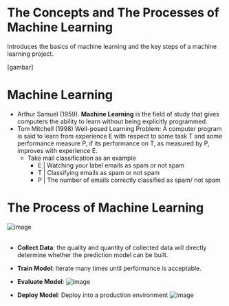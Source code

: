 # The Concepts and The Processes of Machine Learning
Introduces the basics of machine learning and the key steps of a machine learning project.

[gambar]

# Machine Learning
* Arthur Samuel (1959). **Machine Learning** is the field of study that gives computers the ability to learn without being explicitly programmed.
* Tom Mitchell (1998) Well-posed Learning Problem: A computer program is said to learn from experience E with respect to some task T and some performance measure P, if its performance on T, as measured by P, improves with experience E.
    * Take mail classification as an example
        * E | Watching your label emails as spam or not spam
        * T | Classifying emails as spam or not spam
        * P | The number of emails correctly classified as spam/ not spam

# The Process of Machine Learning
![image](https://user-images.githubusercontent.com/70875733/137637717-7cc38435-f53a-4fc8-9bf4-897381712753.png)<br><br>

* **Collect Data**: the quality and quantity of collected data will directly determine whether the prediction model can be built.
* **Train Model**: Iterate many times until performance is acceptable.
* **Evaluate Model**: 
![image](https://user-images.githubusercontent.com/70875733/137637758-26c247d2-8c98-4e23-b1a6-6620e3d72a33.png)

* **Deploy Model**: Deploy into a production environment
![image](https://user-images.githubusercontent.com/70875733/137637775-e01cf039-06db-4b4e-a435-9c7458b90e75.png)
